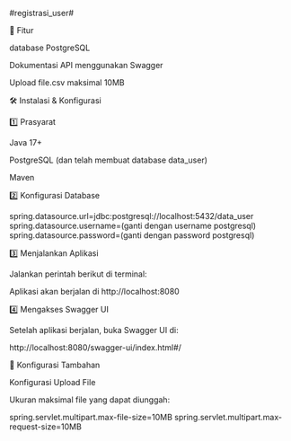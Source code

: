 #registrasi_user#

🚀 Fitur

database PostgreSQL 

Dokumentasi API menggunakan Swagger

Upload file.csv maksimal 10MB


🛠️ Instalasi & Konfigurasi

1️⃣ Prasyarat

Java 17+

PostgreSQL (dan telah membuat database data_user)

Maven

2️⃣ Konfigurasi Database

spring.datasource.url=jdbc:postgresql://localhost:5432/data_user
spring.datasource.username=(ganti dengan username postgresql)
spring.datasource.password=(ganti dengan password postgresql)

3️⃣ Menjalankan Aplikasi

Jalankan perintah berikut di terminal:

Aplikasi akan berjalan di http://localhost:8080

4️⃣ Mengakses Swagger UI

Setelah aplikasi berjalan, buka Swagger UI di:

http://localhost:8080/swagger-ui/index.html#/

🔧 Konfigurasi Tambahan


Konfigurasi Upload File

Ukuran maksimal file yang dapat diunggah:

spring.servlet.multipart.max-file-size=10MB
spring.servlet.multipart.max-request-size=10MB


